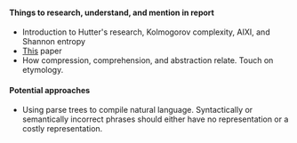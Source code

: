 #### Things to research, understand, and mention in report
- Introduction to Hutter's research, Kolmogorov complexity, AIXI, and Shannon entropy
- [This](https://aclanthology.org/2023.findings-acl.426/) paper
- How compression, comprehension, and abstraction relate. Touch on etymology.

#### Potential approaches
- Using parse trees to compile natural language. Syntactically or semantically incorrect phrases should either have no representation or a costly representation.